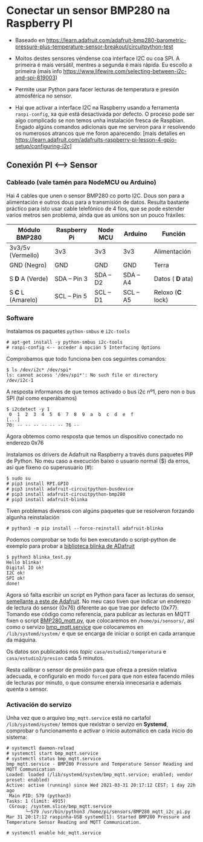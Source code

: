 # Conectar un sensor BMP280 na Raspberry PI

* Baseado en https://learn.adafruit.com/adafruit-bmp280-barometric-pressure-plus-temperature-sensor-breakout/circuitpython-test

* Moitos destes sensores véndense coa interface I2C ou coa SPI. A primeira é mais versátil, mentres a segunda é mais rápida. Eu escollo a primeira (mais info https://www.lifewire.com/selecting-between-i2c-and-spi-819003)

* Permite usar Python para facer lecturas de temperatura e presión atmosférica no sensor.

* Hai que activar a interface I2C na Raspberry usando a ferramenta `raspi-config`, xa que está desactivada por defecto. O proceso pode ser algo complicado se non temos unha instalación fresca de Raspbian. Engado algúns comandos adicionais que me serviron para ir resolvendo os numerosos atrancos que me foron aparecendo:
[mais detalles en https://learn.adafruit.com/adafruits-raspberry-pi-lesson-4-gpio-setup/configuring-i2c]

## Conexión PI <--> Sensor

### Cableado (vale tamén para NodeMCU ou Arduino)
Hai 4 cables que unen o sensor BMP280 co porto I2C. Dous son para a alimentación e outros dous para a transmisión de datos. Resulta bastante práctico para isto usar cable telefónico de 4 fios, que se pode estender varios metros sen problema, aínda que as unións son un pouco fráxiles:

Módulo BMP280 | Raspberry Pi | Node MCU | Arduino | Función
------------ | -------------| -------------| -------------| -------------
3v3/5v (Vermello)  | 3v3 | 3v3| 3v3 | Alimentación
GND (Negro) | GND | GND | GND |Terra
S __D__ A (Verde) | SDA – Pin 3  | SDA – D2 | SDA – A4 | Datos ( __D__ ata)
S __C__ L (Amarelo) | SCL – Pin 5 | SCL – D1 | SCL – A5 | Reloxo (__C__ lock)


### Software
Instalamos os paquetes `python-smbus` e `i2c-tools`

    # apt-get install -y python-smbus i2c-tools
    # raspi-config <-- acceder á opción 5 Interfacing Options

Comprobamos que todo funciona ben cos seguintes comandos:

    $ ls /dev/i2c* /dev/spi*
    ls: cannot access '/dev/spi*': No such file or directory
    /dev/i2c-1

A resposta informanos de que temos activado o bus i2c nº1, pero non o bus SPI (tal como esperábamos)

    $ i2cdetect -y 1
     0  1  2  3  4  5  6  7  8  9  a  b  c  d  e  f
    [...]
    70: -- -- -- -- -- -- 76 --

Agora obtemos como resposta que temos un dispositivo conectado no enderezo 0x76

Instalamos os drivers de Adafruit na Raspberry a través duns paquetes PIP de Python. No meu caso a execución baixo o usuario normal ($) da erros, así que fíxeno co superusuario (#):

    $ sudo su
    # pip3 install RPI.GPIO
    # pip3 install adafruit-circuitpython-busdevice
    # pip3 install adafruit-circuitpython-bmp280
    # pip3 install adafruit-blinka

Tiven problemas diversos con algúns paquetes que se resolveron forzando algunha reinstalación

    # python3 -m pip install --force-reinstall adafruit-blinka

Podemos comprobar se todo foi ben executando o script-python de exemplo para probar a [biblioteca blinka de ADafruit](https://learn.adafruit.com/circuitpython-on-raspberrypi-linux/installing-circuitpython-on-raspberry-pi)

    $ python3 blinka_test.py
    Hello blinka!
    Digital IO ok!
    I2C ok!
    SPI ok!
    done!

Agora só falta escribir un script en Python para facer as lecturas do sensor, [semellante a este de Adafruit](https://learn.adafruit.com/adafruit-bmp280-barometric-pressure-plus-temperature-sensor-breakout/circuitpython-test). No meu caso tiven que indicar un enderezo de lectura do sensor (0x76) diferente ao que trae por defecto (0x77). Tomando ese código como referencia, para publicar as lecturas en MQTT fixen o script [BMP280_mqtt.py](sensors/BMP280_mqtt.py), que colocaremos en `/home/pi/sensors/`, así como o servizo [bmp_mqtt.service](services/bmp_mqtt.service) que colocaremos en `/lib/systemd/system/` e que se encarga de iniciar o script en cada arranque da máquina.

Os datos son publicados nos _topic_ `casa/estudio2/temperatura` e  `casa/estudio2/presion` cada 5 minutos.

Resta calibrar o sensor de presión para que ofreza a presión relativa adecuada, e configuralo en modo `forced` para que non estea facendo miles de lecturas por minuto, o que consume enerxía innecesaria e ademais quenta o sensor.

### Activación do servizo
Unha vez que o arquivo `bmp_mqtt.service` está no cartafol `/lib/systemd/system/` temos que rexistrar o servizo en __Systemd__, comprobar o funcionamento e activar o inicio automático en cada inicio do sistema:

    # systemctl daemon-reload
    # systemctl start bmp_mqtt.service
    # systemctl status bmp_mqtt.service
    bmp_mqtt.service - BMP280 Pressure and Temperature Sensor Reading and MQTT Communication
    Loaded: loaded (/lib/systemd/system/bmp_mqtt.service; enabled; vendor preset: enabled)
    Active: active (running) since Wed 2021-03-31 20:17:12 CEST; 1 day 22h ago
     Main PID: 579 (python3)
    Tasks: 1 (limit: 4915)
     CGroup: /system.slice/bmp_mqtt.service
           └─579 /usr/bin/python3 /home/pi/sensors/BMP280_mqtt_i2c_pi.py
    Mar 31 20:17:12 raspinha-USB systemd[1]: Started BMP280 Pressure and Temperature Sensor Reading and MQTT Communication.

    # systemctl enable hdc_mqtt.service
